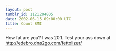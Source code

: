 ```yaml
---
layout: post
tumblr_id: 1121204805
date: 2002-06-15 09:00:00 UTC
title: Count BMI
---
```


How fat are you? I was 20.1. Test your ass down at http://edebro.dns2go.com/fettolizer/
